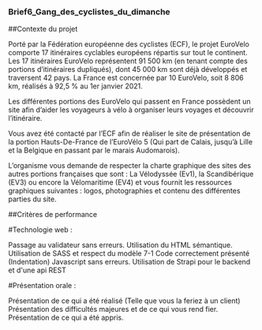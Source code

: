 ### Brief6_Gang_des_cyclistes_du_dimanche

##Contexte du projet


Porté par la Fédération européenne des cyclistes (ECF), le projet EuroVelo comporte 17 itinéraires cyclables européens répartis sur tout le continent. Les 17 itinéraires EuroVelo représentent 91 500 km (en tenant compte des portions d’itinéraires dupliqués), dont 45 000 km sont déjà développés et traversent 42 pays. La France est concernée par 10 EuroVelo, soit 8 806 km, réalisés à 92,5 % au 1er janvier 2021.


Les différentes portions des EuroVelo qui passent en France possèdent un site afin d’aider les voyageurs à vélo à organiser leurs voyages et découvrir l’itinéraire.


Vous avez été contacté par l’ECF afin de réaliser le site de présentation de la portion Hauts-De-France de l’EuroVélo 5 (Qui part de Calais, jusqu’à Lille et la Belgique en passant par le marais Audomarois).


L’organisme vous demande de respecter la charte graphique des sites des autres portions françaises que sont : La Vélodyssée (Ev1), la Scandibérique (EV3) ou encore la Vélomaritime (EV4) et vous fournit les ressources graphiques suivantes : logos, photographies et contenu des différentes parties du site.


##Critères de performance


#Technologie web :


Passage au validateur sans erreurs.
Utilisation du HTML sémantique.
Utilisation de SASS et respect du modèle 7-1
Code correctement présenté (Indentation)
Javascript sans erreurs.
Utilisation de Strapi pour le backend et d'une api REST


#Présentation orale :


Présentation de ce qui a été réalisé (Telle que vous la feriez à un client)
Présentation des difficultés majeures et de ce qui vous rend fier.
Présentation de ce qui a été appris.
